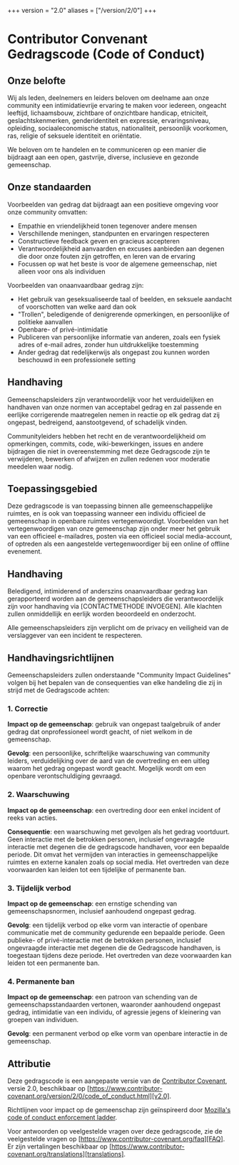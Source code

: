+++
version = "2.0"
aliases = ["/version/2/0"]
+++

# Contributor Convenant Gedragscode (Code of Conduct)

## Onze belofte

Wij als leden, deelnemers en leiders beloven om deelname aan onze community een intimidatievrije ervaring te maken voor iedereen, ongeacht leeftijd, lichaamsbouw, zichtbare of onzichtbare handicap, etniciteit, geslachtskenmerken, genderidentiteit en expressie, ervaringsniveau, opleiding, sociaaleconomische status, nationaliteit, persoonlijk voorkomen, ras, religie of seksuele identiteit en oriëntatie.

We beloven om te handelen en te communiceren op een manier die bijdraagt aan een open, gastvrije, diverse, inclusieve en gezonde gemeenschap.

## Onze standaarden

Voorbeelden van gedrag dat bijdraagt ​​aan een positieve omgeving voor onze community omvatten:

* Empathie en vriendelijkheid tonen tegenover andere mensen
* Verschillende meningen, standpunten en ervaringen respecteren
* Constructieve feedback geven en gracieus accepteren
* Verantwoordelijkheid aanvaarden en excuses aanbieden aan degenen die door onze fouten zijn getroffen,
  en leren van de ervaring
* Focussen op wat het beste is voor de algemene gemeenschap, niet alleen voor ons als individuen

Voorbeelden van onaanvaardbaar gedrag zijn:

* Het gebruik van geseksualiseerde taal of beelden, en seksuele aandacht of voorschotten van welke aard dan ook
* "Trollen", beledigende of denigrerende opmerkingen, en persoonlijke of politieke aanvallen
* Openbare- of privé-intimidatie
* Publiceren van persoonlijke informatie van anderen, zoals een fysiek adres of e-mail adres, zonder hun uitdrukkelijke toestemming
* Ander gedrag dat redelijkerwijs als ongepast zou kunnen worden beschouwd in een professionele setting

## Handhaving

Gemeenschapsleiders zijn verantwoordelijk voor het verduidelijken en handhaven van onze normen van acceptabel gedrag en zal passende en eerlijke corrigerende maatregelen nemen in reactie op elk gedrag dat zij ongepast, bedreigend, aanstootgevend, of schadelijk vinden.

Communityleiders hebben het recht en de verantwoordelijkheid om opmerkingen, commits, code, wiki-bewerkingen, issues en andere bijdragen die niet in overeenstemming met deze Gedragscode zijn te verwijderen, bewerken of afwijzen en zullen redenen voor moderatie meedelen waar nodig.

## Toepassingsgebied

Deze gedragscode is van toepassing binnen alle gemeenschappelijke ruimtes, en is ook van toepassing wanneer een individu officieel de gemeenschap in openbare ruimtes vertegenwoordigt.
Voorbeelden van het vertegenwoordigen van onze gemeenschap zijn onder meer het gebruik van een officieel e-mailadres, posten via een officieel social media-account, of optreden als een aangestelde vertegenwoordiger bij een online of offline evenement.

## Handhaving

Beledigend, intimiderend of anderszins onaanvaardbaar gedrag kan gerapporteerd worden aan de gemeenschapsleiders die verantwoordelijk zijn voor handhaving via [CONTACTMETHODE INVOEGEN].
Alle klachten zullen onmiddellijk en eerlijk worden beoordeeld en onderzocht.

Alle gemeenschapsleiders zijn verplicht om de privacy en veiligheid van de verslaggever van een incident te respecteren.

## Handhavingsrichtlijnen

Gemeenschapsleiders zullen onderstaande "Community Impact Guidelines" volgen bij het bepalen van de consequenties van elke handeling die zij in strijd met de Gedragscode achten:

### 1. Correctie

**Impact op de gemeenschap**: gebruik van ongepast taalgebruik of ander gedrag dat onprofessioneel wordt geacht, of niet welkom in de gemeenschap.

**Gevolg**: een persoonlijke, schriftelijke waarschuwing van community leiders, verduidelijking over de aard van de overtreding en een uitleg waarom het gedrag ongepast wordt geacht. Mogelijk wordt om een ​​openbare verontschuldiging gevraagd.

### 2. Waarschuwing

**Impact op de gemeenschap**: een overtreding door een enkel incident of reeks van acties.

**Consequentie**: een waarschuwing met gevolgen als het gedrag voortduurt. Geen interactie met de betrokken personen, inclusief ongevraagde interactie met degenen die de gedragscode handhaven, voor een bepaalde periode. Dit omvat het vermijden van interacties in gemeenschappelijke ruimtes en externe kanalen zoals op social media. Het overtreden van deze voorwaarden kan leiden tot een tijdelijke of permanente ban.

### 3. Tijdelijk verbod

**Impact op de gemeenschap**: een ernstige schending van gemeenschapsnormen, inclusief aanhoudend ongepast gedrag.

**Gevolg**: een tijdelijk verbod op elke vorm van interactie of openbare
communicatie met de community gedurende een bepaalde periode. Geen publieke- of privé-interactie met de betrokken personen, inclusief ongevraagde interactie met degenen die de Gedragscode handhaven, is toegestaan ​​tijdens deze periode.
Het overtreden van deze voorwaarden kan leiden tot een permanente ban.

### 4. Permanente ban

**Impact op de gemeenschap**: een patroon van schending van de gemeenschapsstandaarden vertonen, waaronder aanhoudend ongepast gedrag, intimidatie van een individu, of agressie jegens of kleinering van groepen van individuen.

**Gevolg**: een permanent verbod op elke vorm van openbare interactie in de gemeenschap.

## Attributie

Deze gedragscode is een aangepaste versie van de [Contributor Covenant][homepage], versie 2.0, beschikbaar op [https://www.contributor-covenant.org/version/2/0/code_of_conduct.html][v2.0].

Richtlijnen voor impact op de gemeenschap zijn geïnspireerd door [Mozilla's code of conduct enforcement ladder][Mozilla CoC].

Voor antwoorden op veelgestelde vragen over deze gedragscode, zie de veelgestelde vragen op [https://www.contributor-covenant.org/faq][FAQ]. Er zijn vertalingen beschikbaar op [https://www.contributor-covenant.org/translations][translations].

[homepage]: https://www.contributor-covenant.org
[v2.0]: https://www.contributor-covenant.org/version/2/0/code_of_conduct.html
[Mozilla CoC]: https://github.com/mozilla/diversity
[FAQ]: https://www.contributor-covenant.org/faq
[translations]: https://www.contributor-covenant.org/translations

